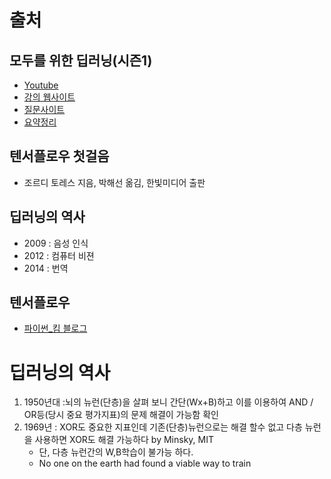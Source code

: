 # 출처

## 모두를 위한 딥러닝\(시즌1\)

* [Youtube](https://www.youtube.com/watch?v=BS6O0zOGX4E&list=PLlMkM4tgfjnLSOjrEJN31gZATbcj_MpUm)
* [강의 웹사이트](http://hunkim.github.io/ml/)
* [질문사이트](http://qna.iamprogrammer.io/c/dev/ml)
* [요약정리](http://pythonkim.tistory.com/notice/25)

## 텐서플로우 첫걸음

* 조르디 토레스 지음, 박해선 옮김, 한빛미디어 출판

## 딥러닝의 역사

* 2009 : 음성 인식
* 2012 : 컴퓨터 비젼
* 2014 : 번역 


## 텐서플로우
* [파이썬_킴 블로그](http://pythonkim.tistory.com/category/%ED%85%90%EC%84%9C%ED%94%8C%EB%A1%9C%EC%9A%B0)


# 딥러닝의 역사 
1. 1950년대 :뇌의 뉴런(단층)을 살펴 보니 간단(Wx+B)하고 이를 이용하여 AND / OR등(당시 중요 평가지표)의 문제 해결이 가능함 확인 
2. 1969년 : XOR도 중요한 지표인데 기존(단층)뉴런으로는 해결 할수 없고 다층 뉴런을 사용하면 XOR도 해결 가능하다 by Minsky, MIT
    * 단, 다층 뉴런간의 W,B학습이 불가능 하다. 
    * No one on the earth had found a viable way to train


